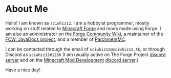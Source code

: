 About Me
======

Hello! I am known as `sciwhiz12`. I am a hobbyist programmer, mostly working on stuff related to [Minecraft Forge][forge] and mods made using Forge. I am also an administrator on the [Forge Community Wiki][fcw], a maintainer of the [FCW: JavaDocs project][fcw_javadocs], and a member of [ParchmentMC][parchment].

I can be contacted through the email of `sciwhiz12@sciwhiz12.tk`, or through Discord as `sciwhiz12#1286` (I am usually active on The Forge Project [discord server][forge_discord] and on the [Minecraft Mod Development][mmd] [discord server][mmd_discord].)

Have a nice day!

[forge]: https://github.com/MinecraftForge/MinecraftForge
[fcw]: https://forge.gemwire.uk/index.php?title=User:SciWhiz12
[fcw_javadocs]: https://github.com/forgecommunitywiki/javadocs
[parchment]: https://parchmentmc.org/
[forge_discord]: https://discord.gg/UvedJ9m
[mmd]: https://mcmoddev.com/
[mmd_discord]: https://discord.mcmoddev.com/
